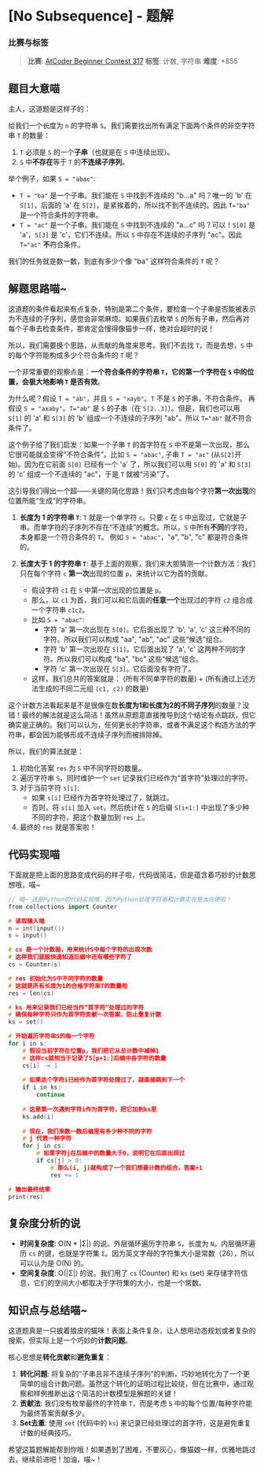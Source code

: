 # [No Subsequence] - 题解

### 比赛与标签
> **比赛**: [AtCoder Beginner Contest 317](https://atcoder.jp/contests/abc317)
> **标签**: 计数, 字符串
> **难度**: *855

## 题目大意喵
主人，这道题是这样子的：

给我们一个长度为 `n` 的字符串 `S`。我们需要找出所有满足下面两个条件的非空字符串 `T` 的数量：

1.  `T` 必须是 `S` 的一个**子串**（也就是在 `S` 中连续出现）。
2.  `S` 中**不存在**等于 `T` 的**不连续子序列**。

举个例子，如果 `S = "abac"`:
- `T = "ba"` 是一个子串。我们能在 `S` 中找到不连续的 "b...a" 吗？唯一的 'b' 在 `S[1]`，后面的 'a' 在 `S[2]`，是紧挨着的，所以找不到不连续的。因此 `T="ba"` 是一个符合条件的字符串。
- `T = "ac"` 是一个子串。我们能在 `S` 中找到不连续的 "a...c" 吗？可以！`S[0]` 是 'a'，`S[3]` 是 'c'，它们不连续。所以 `S` 中存在不连续的子序列 "ac"。因此 `T="ac"` **不**符合条件。

我们的任务就是数一数，到底有多少个像 "ba" 这样符合条件的 `T` 呢？

## 解题思路喵~
这道题的条件看起来有点复杂，特别是第二个条件，要检查一个子串是否能被表示为不连续的子序列，感觉会非常麻烦。如果我们去枚举 `S` 的所有子串，然后再对每个子串去检查条件，那肯定会慢得像猫步一样，绝对会超时的说！

所以，我们需要换个思路，从贡献的角度来思考。我们不去找 `T`，而是去想，`S` 中的每个字符能构成多少个符合条件的 `T` 呢？

一个非常重要的观察点是：**一个符合条件的字符串 `T`，它的第一个字符在 `S` 中的位置，会极大地影响 `T` 是否有效**。

为什么呢？假设 `T = "ab"`，并且 `S = "xayb"`。`T` 不是 `S` 的子串，不符合条件。
再假设 `S = "axaby"`。`T="ab"` 是 `S` 的子串（在 `S[2..3]`）。但是，我们也可以用 `S[1]` 的 'a' 和 `S[3]` 的 'b' 组成一个不连续的子序列 "ab"。所以 `T="ab"` 就不符合条件了。

这个例子给了我们启发：如果一个子串 `T` 的首字符在 `S` 中不是第一次出现，那么它很可能就会变得“不符合条件”。比如 `S = "abac"`, 子串 `T = "ac"` (从`S[2]`开始)。因为在它前面 `S[0]` 已经有一个 'a' 了，所以我们可以用 `S[0]` 的 'a' 和 `S[3]` 的 'c' 组成一个不连续的 "ac"，于是 `T` 就被“污染”了。

这引导我们得出一个超——关键的简化思路！我们只考虑由每个字符**第一次出现**的位置所能“生成”的字符串。

1.  **长度为 1 的字符串 `T`**:
    `T` 就是一个单字符 `c`。只要 `c` 在 `S` 中出现过，它就是子串。而单字符的子序列不存在“不连续”的概念。所以，`S` 中所有**不同**的字符，本身都是一个符合条件的 `T`。
    例如 `S = "abac"`，"a", "b", "c" 都是符合条件的。

2.  **长度大于 1 的字符串 `T`**:
    基于上面的观察，我们来大胆猜测一个计数方法：我们只在每个字符 `c` **第一次**出现的位置 `p`，来统计以它为首的贡献。
    - 假设字符 `c1` 在 `S` 中第一次出现的位置是 `p`。
    - 那么，以 `c1` 为首，我们可以和它后面的**任意一个**出现过的字符 `c2` 组合成一个字符串 `c1c2`。
    - 比如 `S = "abac"`:
        - 字符 'a' 第一次出现在 `S[0]`。它后面出现了 'b', 'a', 'c' 这三种不同的字符。所以我们可以构成 "aa", "ab", "ac" 这些“候选”组合。
        - 字符 'b' 第一次出现在 `S[1]`。它后面出现了 'a', 'c' 这两种不同的字符。所以我们可以构成 "ba", "bc" 这些“候选”组合。
        - 字符 'c' 第一次出现在 `S[3]`。它后面没有字符了。
    - 这样，我们总共的答案就是：
      (所有不同单字符的数量) + (所有通过上述方法生成的不同二元组 `(c1, c2)` 的数量)

这个计数方法看起来是不是很像在数**长度为1和长度为2的不同子序列**的数量？没错！最终的解法就是这么简洁！虽然从原题意直接推导到这个结论有点跳跃，但它确实是正确的。我们可以认为，任何更长的字符串，或者不满足这个构造方法的字符串，都会因为能够形成不连续子序列而被排除掉。

所以，我们的算法就是：
1.  初始化答案 `res` 为 `S` 中不同字符的数量。
2.  遍历字符串 `S`，同时维护一个 `set` 记录我们已经作为“首字符”处理过的字符。
3.  对于当前字符 `s[i]`:
    - 如果 `s[i]` 已经作为首字符处理过了，就跳过。
    - 否则，将 `s[i]` 加入 `set`，然后统计在 `S` 的后缀 `S[i+1:]` 中出现了多少种不同的字符，把这个数量加到 `res` 上。
4.  最终的 `res` 就是答案啦！

## 代码实现喵
下面就是把上面的思路变成代码的样子啦，代码很简洁，但是蕴含着巧妙的计数思想哦，喵~

```cpp
// 喵~ 这是Python的代码实现哦，因为Python处理字符串和计数实在是太方便啦！
from collections import Counter

# 读取输入喵
n = int(input())
s = input()

# cs 是一个计数器，用来统计S中每个字符的出现次数
# 这样我们就能快速知道后缀中还有哪些字符了
cs = Counter(s)

# res 初始化为S中不同字符的数量
# 这就是所有长度为1的合格字符串T的数量啦
res = len(cs)

# ks 用来记录我们已经当作“首字符”处理过的字符
# 确保每种字符只作为首字符贡献一次答案，防止重复计数
ks = set()

# 开始遍历字符串S的每一个字符
for i in s:
    # 假设当前字符在位置p，我们把它从总计数中减掉1
    # 这样cs就相当于记录了S[p+1:]后缀中各字符的数量
    cs[i] -= 1
    
    # 如果这个字符i已经作为首字符处理过了，就直接跳到下一个
    if i in ks:
        continue
    
    # 这是第一次遇到字符i作为首字符，把它加到ks里
    ks.add(i)
    
    # 现在，我们来数一数后缀里有多少种不同的字符
    # j 代表一种字符
    for j in cs:
        # 如果字符j在后缀中的数量大于0，说明它在后面出现过
        if cs[j] > 0:
            # 那么(i, j)就构成了一个我们想要计数的组合，答案+1
            res += 1

# 输出最终结果
print(res)

```

## 复杂度分析的说
- **时间复杂度**: O(N * |Σ|) 的说。外层循环遍历字符串 `S`，长度为 `N`。内层循环遍历 `cs` 的键，也就是字符集 `Σ`。因为英文字母的字符集大小是常数（26），所以可以认为是 O(N) 的。
- **空间复杂度**: O(|Σ|) 的说。我们用了 `cs` (Counter) 和 `ks` (set) 来存储字符信息，它们的空间大小都取决于字符集的大小，也是一个常数。

## 知识点与总结喵~
这道题真是一只披着狼皮的猫咪！表面上条件复杂，让人想用动态规划或者复杂的搜索，但实际上是一个巧妙的**计数问题**。

核心思想是**转化贡献**和**避免重复**：
1.  **转化问题**: 将复杂的“子串且非不连续子序列”的判断，巧妙地转化为了一个更简单的组合计数问题。虽然这个转化的证明过程比较绕，但在比赛中，通过观察和样例推断出这个简洁的计数模型是解题的关键！
2.  **贡献法**: 我们没有枚举最终的字符串 `T`，而是考虑 `S` 中的每个位置/每种字符能为最终答案贡献多少。
3.  **Set去重**: 使用 `set` (代码中的 `ks`) 来记录已经处理过的首字符，这是避免重复计数的经典技巧。

希望这篇题解能帮到你哦！如果遇到了困难，不要灰心，像猫娘一样，优雅地跳过去，继续前进吧！加油，喵~！